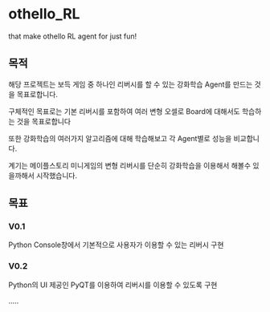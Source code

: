 # othello_RL
that make othello RL agent for just fun!


## 목적
해당 프로젝트는 보득 게임 중 하나인 리버시를 할 수 있는 강화학습 Agent를 만드는 것을 목표로합니다.

구체적인 목표로는 기본 리버시를 포함하여 여러 변형 오셀로 Board에 대해서도 학습하는 것을 목표로합니다

또한 강화학습의 여러가지 알고리즘에 대해 학습해보고 각 Agent별로 성능을 비교합니다.

계기는 메이플스토리 미니게임의 변형 리버시를 단순히 강화학습을 이용해서 해볼수 있을까해서 시작했습니다.


## 목표
### V0.1
Python Console창에서 기본적으로 사용자가 이용할 수 있는 리버시 구현

### V0.2
Python의 UI 제공인 PyQT를 이용하여 리버시를 이용할 수 있도록 구현


.....
